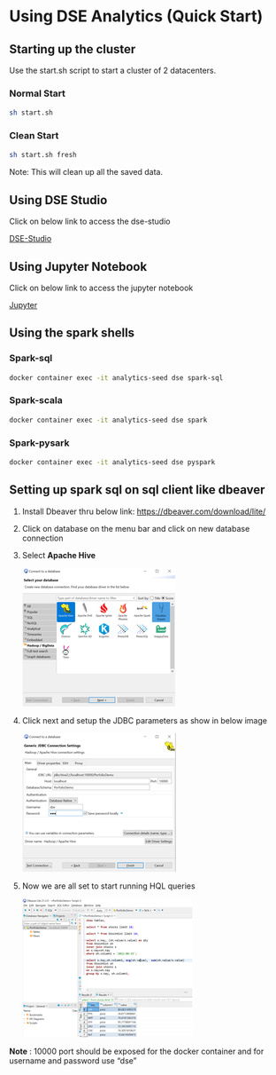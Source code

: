 # Using DSE Analytics (Quick Start)

## Starting up the cluster

Use the start.sh script to start a cluster of 2 datacenters.

### Normal Start

```bash
sh start.sh
```

### Clean Start

```bash
sh start.sh fresh
```

Note: This will clean up all the saved data.

## Using DSE Studio

Click on below link to access the dse-studio

[DSE-Studio](http://localhost:9091/)

## Using Jupyter Notebook

Click on below link to access the jupyter notebook

[Jupyter](http://localhost:8888/)

## Using the spark shells

### Spark-sql

```bash
docker container exec -it analytics-seed dse spark-sql
```

### Spark-scala

```bash
docker container exec -it analytics-seed dse spark
```

### Spark-pysark

```bash
docker container exec -it analytics-seed dse pyspark
```

## Setting up spark sql on sql client like dbeaver

1. Install Dbeaver thru below link:
   <https://dbeaver.com/download/lite/>
2. Click on database on the menu bar and click on new database connection
3. Select **Apache Hive**

    ![Hive Setup](./resource/hive-setup.png)

4. Click next and setup the JDBC parameters as show in below image

    ![Connection String](./resource/hive-uri.png)

5. Now we are all set to start running HQL queries

    ![HQL](./resource/hql.png)

**Note** : 10000 port should be exposed for the docker container and for username and password use “dse”
